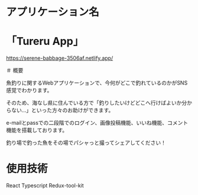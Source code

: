 # アプリケーション名　


# 「Tureru App」
https://serene-babbage-3506af.netlify.app/


＃  概要

魚釣りに関するWebアプリケーションで、今何がどこで釣れているのかがSNS感覚でわかります。

そのため、海なし県に住んでいる方で「釣りしたいけどどこへ行けばよいか分からない…」といった方々のお助けができます。

e-mailとpassでの二段階でのログイン、画像投稿機能、いいね機能、コメント機能を搭載しております。

釣り場で釣った魚をその場でパシャっと撮ってシェアしてください！



#  使用技術



React   Typescript Redux-tool-kit





